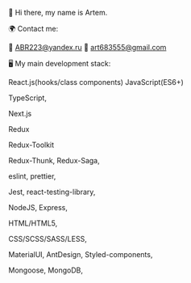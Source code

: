 👋 Hi there, my name is Artem.

🌍 Contact me:

📧 ABR223@yandex.ru
📧 art683555@gmail.com

🖥 My main development stack:

React.js(hooks/class components)
JavaScript(ES6+)

TypeScript,

Next.js

Redux

Redux-Toolkit

Redux-Thunk, Redux-Saga,

eslint, prettier,

Jest, react-testing-library,

NodeJS, Express,

HTML/HTML5,

CSS/SCSS/SASS/LESS,

MaterialUI, AntDesign, Styled-components,

Mongoose, MongoDB,
